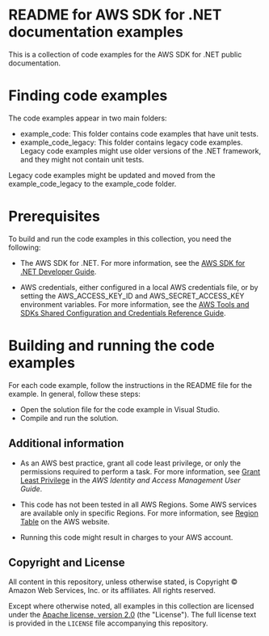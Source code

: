 # README for AWS SDK for .NET documentation examples

This is a collection of code examples for the AWS SDK for .NET public documentation.


# Finding code examples

The code examples appear in two main folders:

- example_code:  This folder contains code examples that have unit tests.
- example_code_legacy:  This folder contains legacy code examples. Legacy code examples might use older versions of the .NET framework, and they might not contain unit tests.

Legacy code examples might be updated and moved from the example_code_legacy to the example_code folder. 


# Prerequisites

To build and run the code examples in this collection, you need the following:

- The AWS SDK for .NET. For more information, see the [AWS SDK for .NET
Developer Guide](https://docs.aws.amazon.com/sdk-for-net/v3/developer-guide/welcome.html).

- AWS credentials, either configured in a local AWS credentials file, or by setting the AWS_ACCESS_KEY_ID and AWS_SECRET_ACCESS_KEY environment variables.  For more information, see the [AWS Tools and SDKs Shared Configuration and Credentials Reference Guide](https://docs.aws.amazon.com/credref/latest/refdocs/overview.html).


# Building and running the code examples

For each code example, follow the instructions in the README file for the example.  In general, follow these steps:

- Open the solution file for the code example in Visual Studio.
- Compile and run the solution.


## Additional information

- As an AWS best practice, grant all code least privilege, or only the permissions required to perform a task. For more information, see [Grant Least Privilege](https://docs.aws.amazon.com/IAM/latest/UserGuide/best-practices.html#grant-least-privilege) in the *AWS Identity and Access Management User Guide*.

- This code has not been tested in all AWS Regions. Some AWS services are available only in specific Regions. For more information, see [Region Table](https://aws.amazon.com/about-aws/global-infrastructure/regional-product-services/) on the AWS website.

- Running this code might result in charges to your AWS account.


## Copyright and License

All content in this repository, unless otherwise stated, is 
Copyright © Amazon Web Services, Inc. or its affiliates. All rights reserved.

Except where otherwise noted, all examples in this collection are licensed under the [Apache
license, version 2.0](https://www.apache.org/licenses/LICENSE-2.0) (the "License"). The full
license text is provided in the `LICENSE` file accompanying this repository.